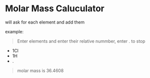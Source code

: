 # Molar Mass Caluculator
will ask for each element and add them

example:
> Enter elements and enter their relative nummber, enter . to stop
- 1Cl
- 1H
- .

> molar mass is 36.4608
